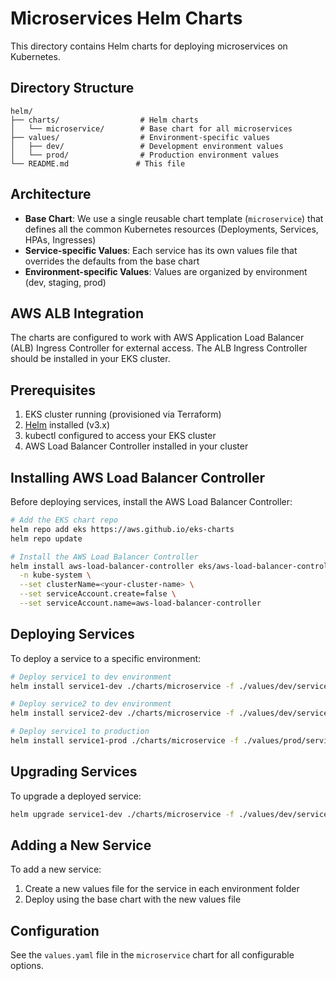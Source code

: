 # Microservices Helm Charts

This directory contains Helm charts for deploying microservices on Kubernetes.

## Directory Structure

```
helm/
├── charts/                  # Helm charts
│   └── microservice/        # Base chart for all microservices
├── values/                  # Environment-specific values
│   ├── dev/                 # Development environment values
│   └── prod/                # Production environment values
└── README.md               # This file
```

## Architecture

- **Base Chart**: We use a single reusable chart template (`microservice`) that defines all the common Kubernetes resources (Deployments, Services, HPAs, Ingresses)
- **Service-specific Values**: Each service has its own values file that overrides the defaults from the base chart
- **Environment-specific Values**: Values are organized by environment (dev, staging, prod)

## AWS ALB Integration

The charts are configured to work with AWS Application Load Balancer (ALB) Ingress Controller for external access. The ALB Ingress Controller should be installed in your EKS cluster.

## Prerequisites

1. EKS cluster running (provisioned via Terraform)
2. [Helm](https://helm.sh/docs/intro/install/) installed (v3.x)
3. kubectl configured to access your EKS cluster
4. AWS Load Balancer Controller installed in your cluster

## Installing AWS Load Balancer Controller

Before deploying services, install the AWS Load Balancer Controller:

```bash
# Add the EKS chart repo
helm repo add eks https://aws.github.io/eks-charts
helm repo update

# Install the AWS Load Balancer Controller
helm install aws-load-balancer-controller eks/aws-load-balancer-controller \
  -n kube-system \
  --set clusterName=<your-cluster-name> \
  --set serviceAccount.create=false \
  --set serviceAccount.name=aws-load-balancer-controller
```

## Deploying Services

To deploy a service to a specific environment:

```bash
# Deploy service1 to dev environment
helm install service1-dev ./charts/microservice -f ./values/dev/service1.yaml

# Deploy service2 to dev environment
helm install service2-dev ./charts/microservice -f ./values/dev/service2.yaml

# Deploy service1 to production
helm install service1-prod ./charts/microservice -f ./values/prod/service1.yaml
```

## Upgrading Services

To upgrade a deployed service:

```bash
helm upgrade service1-dev ./charts/microservice -f ./values/dev/service1.yaml
```

## Adding a New Service

To add a new service:

1. Create a new values file for the service in each environment folder
2. Deploy using the base chart with the new values file

## Configuration

See the `values.yaml` file in the `microservice` chart for all configurable options. 
